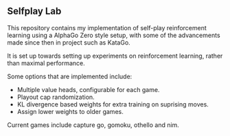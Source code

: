 ## Selfplay Lab

This repository contains my implementation of self-play reinforcement learning using a AlphaGo Zero style setup,
with some of the advancements made since then in project such as KataGo.

It is set up towards setting up experiments on reinforcement learning, rather than maximal performance.

Some options that are implemented include:

* Multiple value heads, configurable for each game.
* Playout cap randomization.
* KL divergence based weights for extra training on suprising moves.
* Assign lower weights to older games.

Current games include capture go, gomoku, othello and nim.
 

